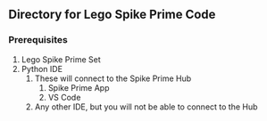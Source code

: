 ## Directory for Lego Spike Prime Code

### Prerequisites
1. Lego Spike Prime Set
2. Python IDE
   1. These will connect to the Spike Prime Hub
      1. Spike Prime App
      2. VS Code
   2. Any other IDE, but you will not be able to connect to the Hub
   
